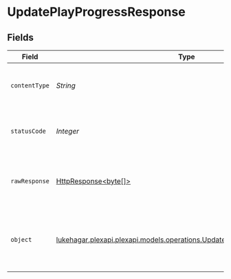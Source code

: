 # UpdatePlayProgressResponse


## Fields

| Field                                                                                                                                   | Type                                                                                                                                    | Required                                                                                                                                | Description                                                                                                                             |
| --------------------------------------------------------------------------------------------------------------------------------------- | --------------------------------------------------------------------------------------------------------------------------------------- | --------------------------------------------------------------------------------------------------------------------------------------- | --------------------------------------------------------------------------------------------------------------------------------------- |
| `contentType`                                                                                                                           | *String*                                                                                                                                | :heavy_check_mark:                                                                                                                      | HTTP response content type for this operation                                                                                           |
| `statusCode`                                                                                                                            | *Integer*                                                                                                                               | :heavy_check_mark:                                                                                                                      | HTTP response status code for this operation                                                                                            |
| `rawResponse`                                                                                                                           | [HttpResponse<byte[]>](https://docs.oracle.com/en/java/javase/11/docs/api/java.net.http/java/net/http/HttpResponse.html)                | :heavy_check_mark:                                                                                                                      | Raw HTTP response; suitable for custom response parsing                                                                                 |
| `object`                                                                                                                                | [lukehagar.plexapi.plexapi.models.operations.UpdatePlayProgressResponseBody](../../models/operations/UpdatePlayProgressResponseBody.md) | :heavy_minus_sign:                                                                                                                      | Unauthorized - Returned if the X-Plex-Token is missing from the header or query.                                                        |